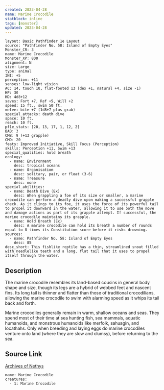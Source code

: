 ```yaml
---
created: 2023-04-28
name: Marine Crocodile
statblock: inline
tags: [monster]
updated: 2023-04-28
---
```

```statblock
layout: Basic Pathfinder 1e Layout
source: "Pathfinder No. 58: Island of Empty Eyes"
Monster_CR: 3
name: Marine Crocodile
Monster_XP: 800
alignment: N
size: Large
type: animal
INI: +5
perception: +11
senses: low-light vision
AC: 14, touch 10, flat-footed 13 (dex +1, natural +4, size -1)
HP: 30
HD: 4d8+12
saves: Fort +7, Ref +5, Will +2
speed: 15 ft., swim 50 ft.
melee: bite +7 (1d8+7 plus grab)
special_attacks: death dive
space: 10 ft.
reach: 10 ft.
pf1e_stats: [20, 13, 17, 1, 12, 2]
BAB: 3
CMB: 9 (+13 grapple)
CMD: 20
feats: Improved Initiative, Skill Focus (Perception)
skills: Perception +11, Swim +13
special_qualities: hold breath
ecology:
  - name: Environment
    desc: tropical oceans
  - name: Organisation
    desc: solitary, pair, or float (3-6)
  - name: Treasure
    desc: none
special_abilities:
  - name: Death Dive (Ex)
    desc: When grappling a foe of its size or smaller, a marine crocodile can perform a deadly dive upon making a successful grapple check. As it clings to its foe, it uses the force of its powerful tail to propel it downward in the water, allowing it to use both the move and damage actions as part of its grapple attempt. If successful, the marine crocodile maintains its grapple.
  - name: Hold Breath (Ex)
    desc: A marine crocodile can hold its breath a number of rounds equal to 8 times its Constitution score before it risks drowning.
sources:
  - name: Pathfinder No. 58: Island of Empty Eyes
    desc: 85
desc_short: This fishlike reptile has a thin, streamlined snout filled with needlelike teeth and a long, flat tail that it uses to propel itself through the water.
```
## Description
The marine crocodile resembles its land-based cousins in general body shape and size, though its legs are a hybrid of webbed feet and nascent fins. Its long tail is thinner and flatter than those of traditional crocodilians, allowing the marine crocodile to swim with alarming speed as it whips its tail back and forth.

Marine crocodiles generally remain in warm, shallow oceans and seas. They spend most of their time at sea hunting fish, sea mammals, aquatic humanoids, and monstrous humanoids like merfolk, sahuagin, and locathahs. Only when breeding and laying eggs do marine crocodiles venture onto land (where they are slow and clumsy), before returning to the sea.
## Source Link
[Archives of Nethys](https://aonprd.com/MonsterDisplay.aspx?ItemName=Marine%20Crocodile)
```encounter-table
name: Marine Crocodile
creatures:
  - 1: Marine Crocodile
```
